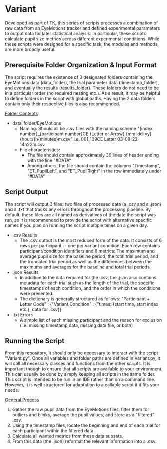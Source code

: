 # Variant

Developed as part of TK, this series of scripts processes a combination of raw data from an EyeMotions tracker and defined experimental parameters to output data for later statistical analysis.  In particular, these scripts calculate pupil size metrics across different experimental conditions.  While these scripts were designed for a specific task, the modules and methods are more broadly useful.

## Prerequisite Folder Organization & Input Format

The script requires the existence of 3 designated folders containing the EyeMotions data (data_folder), the trial parameter data (timestamp_folder), and eventually the results (results_folder).  These folders do not need to be in a particular order (no required nesting etc.).  As a result, it may be helpful to define folders in the script with global paths.  Having the 2 data folders contain only their respective files is also recommended. 

<ins>Folder Contents</ins>
- data_folder/EyeMotions
  - Naming: Should all be .csv files with the naming scheme "{index number}_{participant number}CE {Letter or Arrow} {mm-dd-yy} {hours}h{minutes}m.csv" i.e. 001_109CE Letter 03-08-22 14h22m.csv
  - File characteristics:
    - The file should contain approximately 30 lines of header ending with the line "#DATA"
    - Among others, the file should contain the columns "Timestamp", "ET_PupilLeft", and "ET_PupilRight" in the row immediately under "#DATA"

## Script Output
The script will output 3 files: two files of processed data (a .csv and a .json) and a .txt that tracks any errors throughout the processing pipeline.  By default, these files are all named as derivatives of the date the script was run, so it is recommended to provide the script with alternative specific names if you plan on running the script multiple times on a given day.

- .csv Results
  - The .csv output is the most reduced form of the data.  It consists of 6 rows per participant -- one per variant condition.  Each row contains participant/condition identifiers and 8 metrics: The maximum and average pupil size for the baseline period, the total trial period, and the truncated trial period as well as the differences between the maximums and averages for the baseline and total trial periods.
- .json Results
  - In addition to the data required for the .csv, the .json also contains metadata for each trial such as the length of the trial, the specific timestamps of each condition, and the order in which the conditions were presented.
  - The dictionary is generally structured as follows: "Participant + Letter Code" : {"Variant Condition" : {"times: {start time, start index etc.}, data for .csv}}
- .txt Errors
  - A simple list of each missing participant and the reason for exclusion (i.e. missing timestamp data, missing data file, or both)


## Running the Script
From this repository, it should only be necessary to interact with the script "Variant.py".  Once all variables and folder paths are defined in Variant.py, it will call all necessary classes and functions from the other scripts.  It is important though to ensure that all scripts are available to your environment.  This can usually be done by simply keeping all scripts in the same folder.  This script is intended to be run in an IDE rather than on a command line. However, it is well structured for adaptation to a callable script if it fits your needs.

<ins>General Process</ins>

1. Gather the raw pupil data from the EyeMotions files, filter them for outliers and blinks, average the pupil values, and store as a "filtered" .csv.
2. Using the timestamp files, locate the beginning and end of each trial for each participant within the filtered data.
3. Calculate all wanted metrics from these data subsets.
4. From this data (the .json) reformat the relevant information into a .csv.
